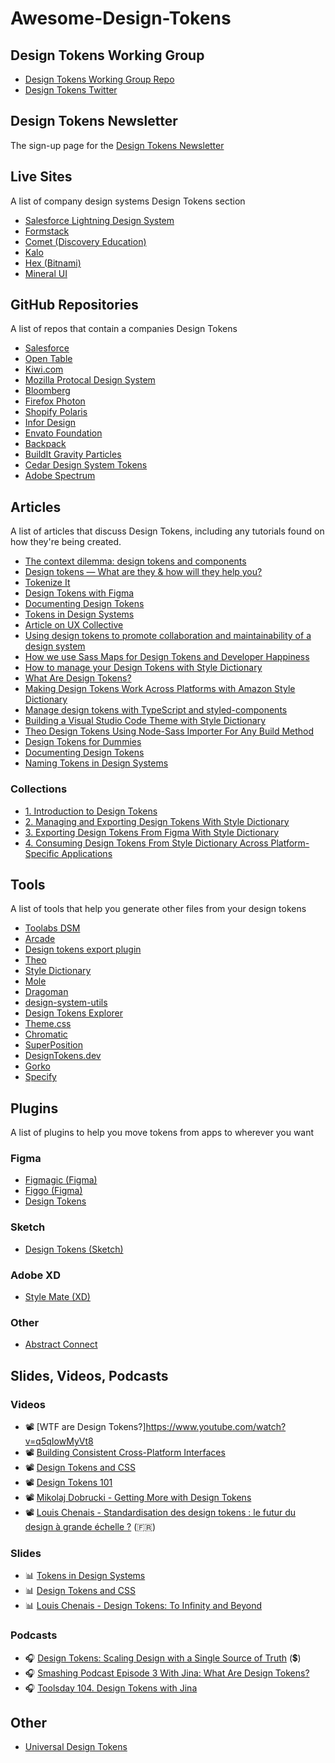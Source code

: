 # Awesome-Design-Tokens

## Design Tokens Working Group

- [Design Tokens Working Group Repo](https://github.com/design-tokens/working-group)
- [Design Tokens Twitter](https://www.twitter.com/DesignTokens)

## Design Tokens Newsletter

The sign-up page for the [Design Tokens Newsletter](https://designtokens.curated.co)

## Live Sites

A list of company design systems Design Tokens section

- [Salesforce Lightning Design System](https://www.lightningdesignsystem.com/design-tokens/)
- [Formstack](https://www.formstack.com/brand/design-system/variables-colors)
- [Comet (Discovery Education)](https://comet.discoveryeducation.com/visual-language/tokens.html)
- [Kalo](https://kalo.design/foundations/design-tokens/)
- [Hex (Bitnami)](https://design.bitnami.com/category/Design-Tokens/)
- [Mineral UI](https://mineral-ui.netlify.com/tokens)

## GitHub Repositories

A list of repos that contain a companies Design Tokens

- [Salesforce](https://github.com/salesforce-ux/design-system/tree/master/design-tokens)
- [Open Table](https://github.com/opentable/design-tokens)
- [Kiwi.com](https://github.com/kiwicom/orbit-design-tokens)
- [Mozilla Protocal Design System](https://github.com/mozilla/protocol)
- [Bloomberg](https://github.com/bloombergbna?utf8=✓&q=fishtank&type=&language=)
- [Firefox Photon](https://github.com/FirefoxUX/design-tokens)
- [Shopify Polaris](https://github.com/Shopify/polaris-tokens)
- [Infor Design](https://github.com/infor-design/design-system/tree/master/design-tokens)
- [Envato Foundation](https://github.com/envato/foundation-design-system-tokens)
- [Backpack](https://github.com/Skyscanner/backpack/tree/master/packages/bpk-tokens)
- [BuildIt Gravity Particles](https://github.com/buildit/gravity-particles)
- [Cedar Design System Tokens](https://github.com/rei/rei-cedar-tokens)
- [Adobe Spectrum](https://spectrum.adobe.com/page/design-tokens/)

## Articles

A list of articles that discuss Design Tokens, including any tutorials found on how they're being created.

- [The context dilemma: design tokens and components](https://frontside.com/blog/2021-01-15-design-tokens-and-components/)
- [Design tokens — What are they & how will they help you?](https://lukasoppermann.medium.com/design-tokens-what-are-they-how-will-they-help-you-b73f80f602ab)
- [Tokenize It](https://blog.prototypr.io/tokenize-it-2a544ef1413b)
- [Design Tokens with Figma](https://blog.prototypr.io/design-tokens-with-figma-aef25c42430f)
- [Documenting Design Tokens](https://dbanks.design/blog/documenting-design-tokens/)
- [Tokens in Design Systems](https://medium.com/eightshapes-llc/tokens-in-design-systems-25dd82d58421)
- [Article on UX Collective](https://uxdesign.cc/design-tokens-for-dummies-8acebf010d71)
- [Using design tokens to promote collaboration and maintainability of a design system](http://thibault.mahe.io/blog/design-tokens.html)
- [How we use Sass Maps for Design Tokens and Developer Happiness](https://www.bigeng.io/how-we-use-sass-maps-for-design-tokens-and-developer-happiness/)
- [How to manage your Design Tokens with Style Dictionary](https://medium.com/@didoo/how-to-manage-your-design-tokens-with-style-dictionary-98c795b938aa)
- [What Are Design Tokens?](https://css-tricks.com/what-are-design-tokens/)
- [Making Design Tokens Work Across Platforms with Amazon Style Dictionary](https://writing.mariusz.cc/amazon-style-dictionary-design-tokens/)
- [Manage design tokens with TypeScript and styled-components](https://www.erikverweij.dev/blog/manage-design-tokens-with-typescript-and-styled-components/)
- [Building a Visual Studio Code Theme with Style Dictionary](https://dbanks.design/blog/vs-code-theme-with-style-dictionary/)
- [Theo Design Tokens Using Node-Sass Importer For Any Build Method](https://basalt.io/blog/theo-design-tokens-using-node-sass-importer-for-any-build-method)
- [Design Tokens for Dummies](https://uxdesign.cc/design-tokens-for-dummies-8acebf010d71)
- [Documenting Design Tokens](https://dbanks.design/blog/documenting-design-tokens/)
- [Naming Tokens in Design Systems](https://medium.com/eightshapes-llc/naming-tokens-in-design-systems-9e86c7444676)

### Collections

- [1. Introduction to Design Tokens](https://www.michaelmang.dev/blog/introduction-to-design-tokens)
- [2. Managing and Exporting Design Tokens With Style Dictionary](https://www.michaelmang.dev/blog/managing-and-exporting-design-tokens-with-style-dictionary)
- [3. Exporting Design Tokens From Figma With Style Dictionary](https://www.michaelmang.dev/blog/exporting-design-tokens-from-figma-with-style-dictionary)
- [4. Consuming Design Tokens From Style Dictionary Across Platform-Specific Applications](https://www.michaelmang.dev/blog/consuming-design-tokens-from-style-dictionary-across-platform-specific-applications)


## Tools

A list of tools that help you generate other files from your design tokens

- [Toolabs DSM](https://www.toolabs.com)
- [Arcade](https://usearcade.com)
- [Design tokens export plugin](https://github.com/design-meets-development/design-tokens-plugin)
- [Theo](https://github.com/salesforce-ux/theo)
- [Style Dictionary](https://github.com/amzn/style-dictionary)
- [Mole](https://github.com/limitlessloop/mole)
- [Dragoman](https://github.com/NateBaldwinDesign/dragoman)
- [design-system-utils](https://github.com/mrmartineau/design-system-utils)
- [Design Tokens Explorer](https://github.com/here-erhe/Design-Token-Exporter)
- [Theme.css](https://github.com/ds-tools/theme.figma/blob/master/readme.md)
- [Chromatic](https://github.com/ui-js/chromatic)
- [SuperPosition](https://superposition.design)
- [DesignTokens.dev](https://www.designtokens.dev)
- [Gorko](https://github.com/hankchizljaw/gorko)
- [Specify](https://www.specifyapp.com)

## Plugins

A list of plugins to help you move tokens from apps to wherever you want
###  Figma
- [Figmagic (Figma)](https://github.com/mikaelvesavuori/figmagic)
- [Figgo (Figma)](https://github.com/B3nnyL/figgo)
- [Design Tokens](https://github.com/lukasoppermann/design-tokens)

### Sketch
- [Design Tokens (Sketch)](https://design-tokens.netlify.app)

### Adobe XD
- [Style Mate (XD)](https://useratio.com/stylemate/)

### Other
- [Abstract Connect](https://github.com/MichaelZaporozhets/abstractconnect)

## Slides, Videos, Podcasts

### Videos

- 📽 [WTF are Design Tokens?]https://www.youtube.com/watch?v=q5qIowMyVt8
- 📽 [Building Consistent Cross-Platform Interfaces](https://youtu.be/OCMt-aA8XBA)
- 📽 [Design Tokens and CSS](https://youtu.be/map-zXfy6y0)
- 📽 [Design Tokens 101](https://kilianvalkhof.com/2020/design/design-tokens-101/)
- 📽 [Mikolaj Dobrucki - Getting More with Design Tokens](https://vimeo.com/356648535)
- 📽 [Louis Chenais - Standardisation des design tokens : le futur du design à grande échelle ?](https://www.youtube.com/watch?v=vs8DjsdOroc) (🇫🇷)

### Slides

- 📊 [Tokens in Design Systems](https://speakerdeck.com/jina/design-tokens-in-design-systems)
- 📊 [Design Tokens and CSS](https://noti.st/sturobson/H9SeXk/design-tokens-and-css-systemising-the-design-of-components)
- 📊 [Louis Chenais - Design Tokens: To Infinity and Beyond](https://noti.st/louischenais/byPUwK/design-tokens-to-infinity-and-beyond)

### Podcasts
- 🎧 [Design Tokens: Scaling Design with a Single Source of Truth](https://aycl.uie.com/virtual_seminars/design_tokens_scaling_design_with_a_single_source_of_truth) (💲)
- 🎧 [Smashing Podcast Episode 3 With Jina: What Are Design Tokens?](https://www.smashingmagazine.com/2019/11/smashing-podcast-episode-3/)
- 🎧 [Toolsday 104. Design Tokens with Jina](https://spec.fm/podcasts/toolsday/309795)


## Other

- [Universal Design Tokens](https://udt.design)

